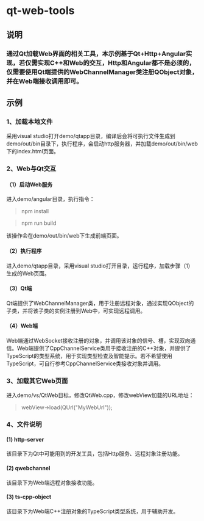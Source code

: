 # qt-web-tools
## 说明
### 通过Qt加载Web界面的相关工具，本示例基于Qt+Http+Angular实现，若仅需实现C++和Web的交互，Http和Angular都不是必须的，仅需要使用Qt端提供的WebChannelManager类注册QObject对象，并在Web端接收调用即可。
## 示例
### 1、加载本地文件
采用visual studio打开demo/qtapp目录，编译后会将可执行文件生成到demo/out/bin目录下，执行程序，会启动http服务器，并加载demo/out/bin/web下的index.html页面。
### 2、Web与Qt交互
#### （1）启动Web服务
进入demo/angular目录，执行指令：
> npm install

> npm run build

该操作会在demo/out/bin/web下生成前端页面。
#### （2）执行程序
进入demo/qtapp目录，采用visual studio打开目录，运行程序，加载步骤（1）生成的Web页面。
#### （3）Qt端
Qt端提供了WebChannelManager类，用于注册远程对象，通过实现QObject的子类，并将该子类的实例注册到Web中，可实现远程调用。
#### （4）Web端
Web端通过WebSocket接收注册的对象，并调用该对象的信号、槽，实现双向通信。Web端提供了CppChannelService类用于接收注册的C++对象，并提供了TypeScript的类型系统，用于实现类型检查及智能提示。若不希望使用TypeScript，可自行参考CppChannelService类接收对象并调用。
### 3、加载其它Web页面
进入demo/vs/QtWeb目标，修改QtWeb.cpp，修改webView加载的URL地址：
> webView->load(QUrl("MyWebUrl"));

### 4、文件说明
#### (1) http-server
该目录下为Qt中可能用到的开发工具，包括Http服务、远程对象注册功能。
#### (2) qwebchannel
该目录下为Web端远程对象接收功能。
#### (3) ts-cpp-object
该目录下为Web端C++注册对象的TypeScript类型系统，用于辅助开发。


